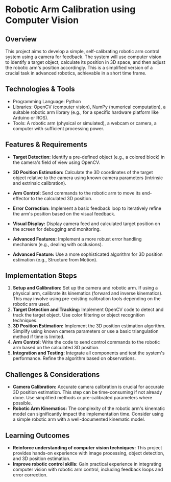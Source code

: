 # Robotic Arm Calibration using Computer Vision

## Overview
This project aims to develop a simple, self-calibrating robotic arm control system using a camera for feedback.  The system will use computer vision to identify a target object, calculate its position in 3D space, and then adjust the robotic arm's position accordingly. This is a simplified version of a crucial task in advanced robotics, achievable in a short time frame.

## Technologies & Tools
- Programming Language: Python
- Libraries: OpenCV (computer vision), NumPy (numerical computation), a suitable robotic arm library (e.g., for a specific hardware platform like Arduino or ROS).
- Tools: A robotic arm (physical or simulated), a webcam or camera, a computer with sufficient processing power.

## Features & Requirements
- **Target Detection:**  Identify a pre-defined object (e.g., a colored block) in the camera's field of view using OpenCV.
- **3D Position Estimation:** Calculate the 3D coordinates of the target object relative to the camera using known camera parameters (intrinsic and extrinsic calibration).
- **Arm Control:**  Send commands to the robotic arm to move its end-effector to the calculated 3D position.
- **Error Correction:** Implement a basic feedback loop to iteratively refine the arm's position based on the visual feedback.
- **Visual Display:**  Display camera feed and calculated target position on the screen for debugging and monitoring.

- **Advanced Features:** Implement a more robust error handling mechanism (e.g., dealing with occlusions).
- **Advanced Feature:**  Use a more sophisticated algorithm for 3D position estimation (e.g., Structure from Motion).


## Implementation Steps
1. **Setup and Calibration:** Set up the camera and robotic arm. If using a physical arm, calibrate its kinematics (forward and inverse kinematics). This may involve using pre-existing calibration tools depending on the robotic arm used.
2. **Target Detection and Tracking:** Implement OpenCV code to detect and track the target object.  Use color filtering or object recognition techniques.
3. **3D Position Estimation:** Implement the 3D position estimation algorithm. Simplify using known camera parameters or use a basic triangulation method if time is limited.
4. **Arm Control:** Write the code to send control commands to the robotic arm based on the calculated 3D position.
5. **Integration and Testing:** Integrate all components and test the system's performance. Refine the algorithm based on observations.


## Challenges & Considerations
- **Camera Calibration:** Accurate camera calibration is crucial for accurate 3D position estimation. This step can be time-consuming if not already done.  Use simplified methods or pre-calibrated parameters where possible.
- **Robotic Arm Kinematics:**  The complexity of the robotic arm's kinematic model can significantly impact the implementation time.  Consider using a simple robotic arm with a well-documented kinematic model.


## Learning Outcomes
- **Reinforce understanding of computer vision techniques:** This project provides hands-on experience with image processing, object detection, and 3D position estimation.
- **Improve robotic control skills:** Gain practical experience in integrating computer vision with robotic arm control, including feedback loops and error correction.

